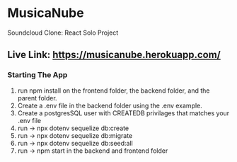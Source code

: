 # MusicaNube
Soundcloud Clone: React Solo Project

## Live Link: https://musicanube.herokuapp.com/

### Starting The App
1. run npm install on the frontend folder, the backend folder, and the parent folder.
2. Create a .env file in the backend folder using the .env example.
3. Create a postgresSQL user with CREATEDB privilages that matches your .env file
4. run -> npx dotenv sequelize db:create
5. run -> npx dotenv sequelize db:migrate
6. run -> npx dotenv sequelize db:seed:all
7. run -> npm start in the backend and frontend folder

